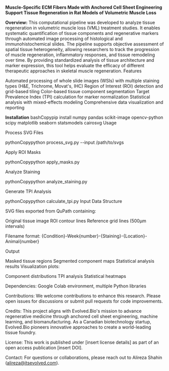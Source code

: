 **Muscle-Specific ECM Fibers Made with Anchored Cell Sheet Engineering Support Tissue Regeneration in Rat Models of Volumetric Muscle Loss**

**Overview:**
This computational pipeline was developed to analyze tissue regeneration in volumetric muscle loss (VML) treatment studies. It enables systematic quantification of tissue components and regenerative markers through automated image processing of histological and immunohistochemical slides. The pipeline supports objective assessment of spatial tissue heterogeneity, allowing researchers to track the progression of muscle regeneration, inflammatory responses, and tissue remodeling over time. By providing standardized analysis of tissue architecture and marker expression, this tool helps evaluate the efficacy of different therapeutic approaches in skeletal muscle regeneration.
Features

Automated processing of whole slide images (WSIs) with multiple staining types (H&E, Trichrome, Movat's, IHC)
Region of Interest (ROI) detection and grid-based tiling
Color-based tissue component segmentation
Target Prevalence Index (TPI) calculation for marker normalization
Statistical analysis with mixed-effects modeling
Comprehensive data visualization and reporting

**Installation**
bashCopypip install numpy pandas scikit-image opencv-python scipy matplotlib seaborn statsmodels cairosvg
Usage

Process SVG Files

pythonCopypython process_svg.py --input /path/to/svgs

Apply ROI Masks

pythonCopypython apply_masks.py

Analyze Staining

pythonCopypython analyze_staining.py

Generate TPI Analysis

pythonCopypython calculate_tpi.py
Input Data Structure

SVG files exported from QuPath containing:

Original tissue image
ROI contour lines
Reference grid lines (500µm intervals)


Filename format: {Condition}-Week{number}-{Staining}-{Location}-Animal{number}

Output

Masked tissue regions
Segmented component maps
Statistical analysis results
Visualization plots:

Component distributions
TPI analysis
Statistical heatmaps



Dependencies: Google Colab environment, multiple Python libraries

Contributions: We welcome contributions to enhance this research. Please open issues for discussions or submit pull requests for code improvements.

Credits: This project aligns with Evolved.Bio's mission to advance regenerative medicine through anchored cell sheet engineering, machine learning, and biomanufacturing. As a Canadian biotechnology startup, Evolved.Bio pioneers innovative approaches to create a world-leading tissue foundry.

License: This work is published under [insert license details] as part of an open access publication [insert DOI].

Contact: For questions or collaborations, please reach out to Alireza Shahin (alireza@itsevolved.com).
